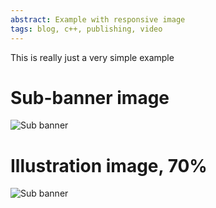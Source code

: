 ```yaml
---
abstract: Example with responsive image
tags: blog, c++, publishing, video
---
```


This is really just a very simple example


# Sub-banner image

![Sub banner](images/example-image.jpg;banner)


# Illustration image, 70%

![Sub banner](images/yahat-chat.jpg;70%)
